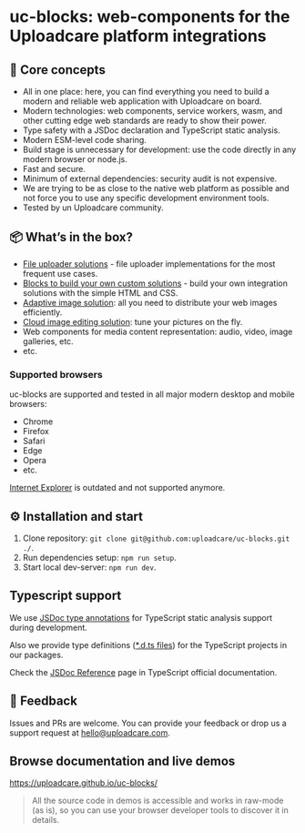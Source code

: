 # uc-blocks: web-components for the Uploadcare platform integrations

## 💎 Core concepts

- All in one place: here, you can find everything you need to build a modern and reliable web application with Uploadcare on board.
- Modern technologies: web components, service workers, wasm, and other cutting edge web standards are ready to show their power.
- Type safety with a JSDoc declaration and TypeScript static analysis.
- Modern ESM-level code sharing.
- Build stage is unnecessary for development: use the code directly in any modern browser or node.js.
- Fast and secure.
- Minimum of external dependencies: security audit is not expensive.
- We are trying to be as close to the native web platform as possible and not force you to use any specific development environment tools.
- Tested by un Uploadcare community.

## 📦 What’s in the box?

- [File uploader solutions](./solutions/file-uploader/) - file uploader implementations for the most frequent use cases.
- [Blocks to build your own custom solutions](./blocks/) - build your own integration solutions with the simple HTML and CSS.
- [Adaptive image solution](./solutions/adaptive-image/): all you need to distribute your web images efficiently.
- [Cloud image editing solution](./solutions/cloud-image-editor/): tune your pictures on the fly.
- Web components for media content representation: audio, video, image galleries, etc.
- etc.

### Supported browsers

uc-blocks are supported and tested in all major modern desktop and mobile browsers:

- Chrome
- Firefox
- Safari
- Edge
- Opera
- etc.

[Internet Explorer](https://uploadcare.com/blog/uploadcare-stops-internet-explorer-support/) is outdated and not supported anymore.

## ⚙️ Installation and start

1. Clone repository: `git clone git@github.com:uploadcare/uc-blocks.git ./`.
2. Run dependencies setup: `npm run setup`.
3. Start local dev-server: `npm run dev`.

## Typescript support

We use [JSDoc type annotations](https://www.typescriptlang.org/docs/handbook/intro-to-js-ts.html) for TypeScript static analysis support during development.

Also we provide type definitions ([\*.d.ts files](https://www.typescriptlang.org/docs/handbook/declaration-files/dts-from-js.html)) for the TypeScript projects in our packages.

Check the [JSDoc Reference](https://www.typescriptlang.org/docs/handbook/jsdoc-supported-types.html) page in TypeScript official documentation.

## 🚀 Feedback

Issues and PRs are welcome. You can provide your feedback or drop us a support request at hello@uploadcare.com.

## Browse documentation and live demos

https://uploadcare.github.io/uc-blocks/

> All the source code in demos is accessible and works in raw-mode (as is), so you can use your browser developer tools to discover it in details.
